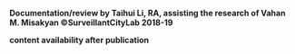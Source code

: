 **Documentation/review by Taihui Li, RA, assisting the research of Vahan M. Misakyan ©SurveillantCityLab 2018-19**


**content availability after publication**
